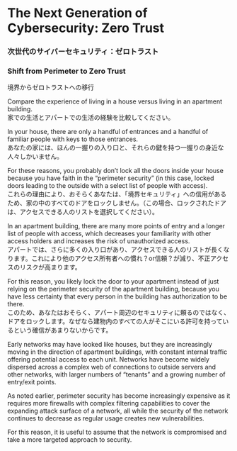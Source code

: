 # The Next Generation of Cybersecurity: Zero Trust
### 次世代のサイバーセキュリティ：ゼロトラスト　　

### Shift from Perimeter to Zero Trust
境界からゼロトラストへの移行

Compare the experience of living in a house versus living in an apartment building.  
家での生活とアパートでの生活の経験を比較してください。

In your house, there are only a handful of entrances and a handful of familiar people with keys to those entrances.  
あなたの家には、ほんの一握りの入り口と、それらの鍵を持つ一握りの身近な人々しかいません。
 
For these reasons, you probably don’t lock all the doors inside your house because you have faith in the “perimeter security” (in this case, locked doors leading to the outside with a select list of people with access).  
これらの理由により、おそらくあなたは、「境界セキュリティ」への信用があるため、家の中のすべてのドアをロックしません。（この場合、ロックされたドアは、アクセスできる人のリストを選択してください）。

In an apartment building, there are many more points of entry and a longer list of people with access, which decreases your familiarity with other access holders and increases the risk of unauthorized access.  
アパートでは、さらに多くの入り口があり、アクセスできる人のリストが長くなります。これにより他のアクセス所有者への慣れ？or信頼？が減り、不正アクセスのリスクが高まります。

For this reason, you likely lock the door to your apartment instead of just relying on the perimeter security of the apartment building, because you have less certainty that every person in the building has authorization to be there.  
このため、あなたはおそらく、アパート周辺のセキュリティに頼るのではなく、ドアをロックします。なぜなら建物内のすべての人がそこにいる許可を持っているという確信があまりないからです。

Early networks may have looked like houses, but they are increasingly moving in the direction of apartment buildings, with constant internal traffic offering potential access to each unit. Networks have become widely dispersed across a complex web of connections to outside servers and other networks, with larger numbers of “tenants” and a growing number of entry/exit points.  


As noted earlier, perimeter security has become increasingly expensive as it requires more firewalls with complex filtering capabilities to cover the expanding attack surface of a network, all while the security of the network continues to decrease as regular usage creates new vulnerabilities.  


For this reason, it is useful to assume that the network is compromised and take a more targeted approach to security.  
